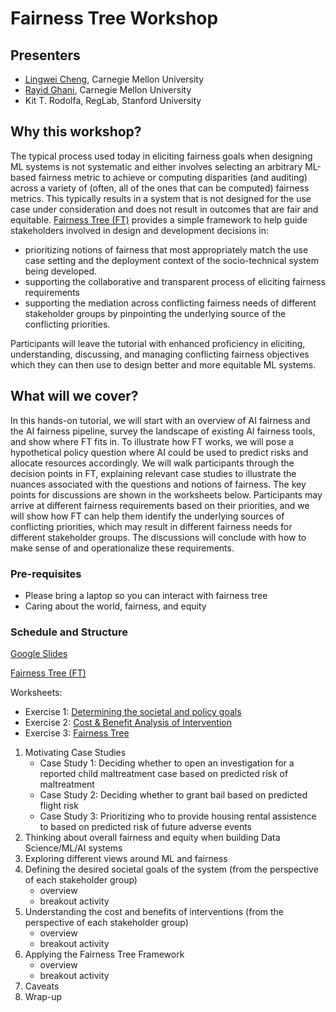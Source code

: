 # Fairness Tree Workshop

## Presenters
- [Lingwei Cheng](https://lwc.netlify.app/), Carnegie Mellon University
- [Rayid Ghani](http://www.rayidghani.com), Carnegie Mellon University
- Kit T. Rodolfa, RegLab, Stanford University

## Why this workshop? 

The typical process used today in eliciting fairness goals when designing ML systems is not systematic and either involves selecting an arbitrary ML-based fairness metric to achieve or computing disparities (and auditing) across a variety of (often, all of the ones that can be computed) fairness metrics. This typically results in a system that is not designed for the use case under consideration and does not result in outcomes that are fair and equitable. [Fairness Tree (FT)](https://lw334.github.io/fairness_tree/) provides a simple framework to help guide stakeholders involved in design and development decisions in:
- prioritizing notions of fairness that most appropriately match the use case setting and the deployment context of the socio-technical system being developed.
- supporting the collaborative and transparent process of eliciting fairness requirements 
- supporting the mediation across conflicting fairness needs of different stakeholder groups by pinpointing the underlying source of the conflicting priorities. 

Participants will leave the tutorial with enhanced proficiency in eliciting, understanding, discussing, and managing conflicting fairness objectives which they can then use to design better and more equitable ML systems.

## What will we cover? 
 
In this hands-on tutorial, we will start with an overview of AI fairness and the AI fairness pipeline, survey the landscape of existing AI fairness tools, and show where FT fits in. To illustrate how FT works, we will pose a hypothetical policy question where AI could be used to predict risks and allocate resources accordingly. We will walk participants through the decision points in FT, explaining relevant case studies to illustrate the nuances associated with the questions and notions of fairness. The key points for discussions are shown in the worksheets below. Participants may arrive at different fairness requirements based on their priorities, and we will show how FT can help them identify the underlying sources of conflicting priorities, which may result in different fairness needs for different stakeholder groups. The discussions will conclude with how to make sense of and operationalize these requirements.

### Pre-requisites

- Please bring a laptop so you can interact with fairness tree
- Caring about the world, fairness, and equity

### Schedule and Structure
[Google Slides](https://docs.google.com/presentation/d/1xXQjlpeJSRXkhb9RSqAOh3v4oK59nN24bP-_5XLvbcE/edit#slide=id.p)

[Fairness Tree (FT)](https://lw334.github.io/fairness_tree/)

Worksheets: 

- Exercise 1: [Determining the societal and policy goals](https://docs.google.com/document/d/1GpJKTEFi4Qp098djT5_RcN5UYD3AfIg9m664pO6qxjQ/edit?usp=sharing)
- Exercise 2: [Cost & Benefit Analysis of Intervention](https://docs.google.com/document/d/1zhD6Dvkv3enQGYKQ9zspEmkDow08JCPCcaMw8C7wxlA/edit?usp=sharing)
- Exercise 3: [Fairness Tree](https://docs.google.com/document/d/1lqd8_yvjjh6mEPakHDPjx2Jrn7wvLpLdujDizqqtM24/edit?usp=sharing)
  
1. Motivating Case Studies
   - Case Study 1: Deciding whether to open an investigation for a reported child maltreatment case based on predicted risk of maltreatment
   - Case Study 2: Deciding whether to grant bail based on predicted flight risk 
   - Case Study 3: Prioritizing who to provide housing rental assistence to based on predicted risk of future adverse events
2. Thinking about overall fairness and equity when building Data Science/ML/AI systems
3. Exploring different views around ML and fairness
4. Defining the desired societal goals of the system (from the perspective of each stakeholder group)
   - overview
   - breakout activity
5. Understanding the cost and benefits of interventions  (from the perspective of each stakeholder group)
   - overview
   - breakout activity
6. Applying the Fairness Tree Framework
   - overview
   - breakout activity
7. Caveats
8. Wrap-up

